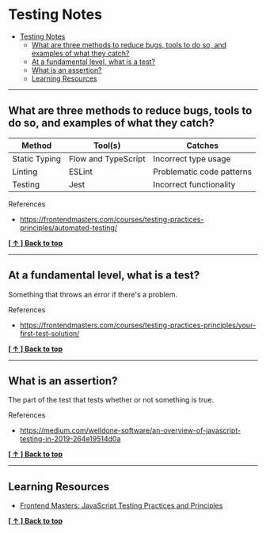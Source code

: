 # Testing Notes
- [Testing Notes](#testing-notes)
  - [What are three methods to reduce bugs, tools to do so, and examples of what they catch?](#what-are-three-methods-to-reduce-bugs-tools-to-do-so-and-examples-of-what-they-catch)
  - [At a fundamental level, what is a test?](#at-a-fundamental-level-what-is-a-test)
  - [What is an assertion?](#what-is-an-assertion)
  - [Learning Resources](#learning-resources)

---

## What are three methods to reduce bugs, tools to do so, and examples of what they catch?
|Method        |Tool(s)             |Catches                   |
|--------------|--------------------|--------------------------|
|Static Typing |Flow and TypeScript |Incorrect type usage      |
|Linting       |ESLint              |Problematic code patterns |
|Testing       |Jest                |Incorrect functionality   |

References
- https://frontendmasters.com/courses/testing-practices-principles/automated-testing/

**[[ ↑ ] Back to top](#testing-notes)**

---

## At a fundamental level, what is a test?
Something that throws an error if there's a problem.

References
- https://frontendmasters.com/courses/testing-practices-principles/your-first-test-solution/

**[[ ↑ ] Back to top](#testing-notes)**

---

## What is an assertion?
The part of the test that tests whether or not something is true.

References
- https://medium.com/welldone-software/an-overview-of-javascript-testing-in-2019-264e19514d0a

**[[ ↑ ] Back to top](#testing-notes)**

---

## Learning Resources
* [Frontend Masters: JavaScript Testing Practices and Principles](https://frontendmasters.com/courses/testing-practices-principles/)

**[[ ↑ ] Back to top](#testing-notes)**